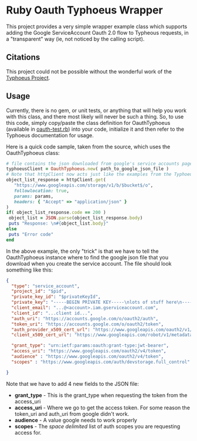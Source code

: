 # Ruby Oauth Typhoeus Wrapper

This project provides a very simple wrapper example class which supports adding the Google ServiceAccount Oauth 2.0 
flow to Typheous requests, in a "transparent" way (ie, not noticed by the calling script).

## Citations

This project could not be possible without the wonderful work of the [Typhoeus Project](https://github.com/typhoeus/typhoeus).

## Usage

Currently, there is no gem, or unit tests, or anything that will help you work with this class, and there most likely 
will never be such a thing.  So, to use this code, simply copy/paste the class definition for OauthTyphoeus (available
in [oauth-test.rb](oauth-test.rb)) into your code, initialize it and then refer to the Typhoeus documentation for usage.
   
Here is a quick code sample, taken from the source, which uses the OauthTyphoeus class:
 
 ```ruby
# file contains the json downloaded from google's service accounts page.  We do have to add 4 fields to it though.
typhoeusClient = OauthTyphoeus.new( path_to_google_json_file ) 
# Note that httpClient now acts just like the examples from the Typhoeus project:
object_list_response = httpClient.get(
    "https://www.googleapis.com/storage/v1/b/$bucket$/o",
    followlocation: true,
    params: params,
    headers: { "Accept" => "application/json" }
)
if( object_list_response.code == 200 )
  object_list = JSON.parse(object_list_response.body)
  puts "Response: \n#{object_list.body}"
else
  puts "Error code"
end
 ```
 
In the above example, the only "trick" is that we have to tell the OauthTyphoeus instance where to find the google 
json file that you download when you create the service account.  The file should look something like this:

```json
{
  "type": "service_account",
  "project_id": "$pid",
  "private_key_id": "$privateKeyId",
  "private_key": "-----BEGIN PRIVATE KEY-----\nlots of stuff here\n-----END PRIVATE KEY-----\n",
  "client_email": "...@<account>.iam.gserviceaccount.com",
  "client_id": "...client id...",
  "auth_uri": "https://accounts.google.com/o/oauth2/auth",
  "token_uri": "https://accounts.google.com/o/oauth2/token",
  "auth_provider_x509_cert_url": "https://www.googleapis.com/oauth2/v1/certs",
  "client_x509_cert_url": "https://www.googleapis.com/robot/v1/metadata/x509/...",

  "grant_type": "urn:ietf:params:oauth:grant-type:jwt-bearer",
  "access_uri": "https://www.googleapis.com/oauth2/v4/token",
  "audience" : "https://www.googleapis.com/oauth2/v4/token",
  "scopes" : "https://www.googleapis.com/auth/devstorage.full_control"

}
```

Note that we have to add 4 new fields to the JSON file:
* **grant_type** - This is the grant_type when requesting the token from the access_uri
* **access_uri** - Where we go to get the access token.  For some reason the token_uri and auth_uri from google didn't work.
* **audience** - A value google needs to work properly
* **scopes** - The *space delimited* list of auth scopes you are requesting access for.

 